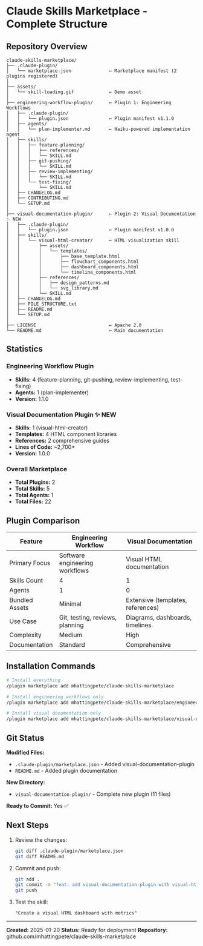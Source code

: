 # Claude Skills Marketplace - Complete Structure

## Repository Overview

```
claude-skills-marketplace/
├── .claude-plugin/
│   └── marketplace.json              ← Marketplace manifest (2 plugins registered)
│
├── assets/
│   └── skill-loading.gif             ← Demo asset
│
├── engineering-workflow-plugin/      ← Plugin 1: Engineering Workflows
│   ├── .claude-plugin/
│   │   └── plugin.json               ← Plugin manifest v1.1.0
│   ├── agents/
│   │   └── plan-implementer.md       ← Haiku-powered implementation agent
│   ├── skills/
│   │   ├── feature-planning/
│   │   │   ├── references/
│   │   │   └── SKILL.md
│   │   ├── git-pushing/
│   │   │   └── SKILL.md
│   │   ├── review-implementing/
│   │   │   └── SKILL.md
│   │   └── test-fixing/
│   │       └── SKILL.md
│   ├── CHANGELOG.md
│   ├── CONTRIBUTING.md
│   └── SETUP.md
│
├── visual-documentation-plugin/      ← Plugin 2: Visual Documentation ✨ NEW
│   ├── .claude-plugin/
│   │   └── plugin.json               ← Plugin manifest v1.0.0
│   ├── skills/
│   │   └── visual-html-creator/      ← HTML visualization skill
│   │       ├── assets/
│   │       │   └── templates/
│   │       │       ├── base_template.html
│   │       │       ├── flowchart_components.html
│   │       │       ├── dashboard_components.html
│   │       │       └── timeline_components.html
│   │       ├── references/
│   │       │   ├── design_patterns.md
│   │       │   └── svg_library.md
│   │       └── SKILL.md
│   ├── CHANGELOG.md
│   ├── FILE_STRUCTURE.txt
│   ├── README.md
│   └── SETUP.md
│
├── LICENSE                           ← Apache 2.0
└── README.md                         ← Main documentation
```

## Statistics

### Engineering Workflow Plugin
- **Skills:** 4 (feature-planning, git-pushing, review-implementing, test-fixing)
- **Agents:** 1 (plan-implementer)
- **Version:** 1.1.0

### Visual Documentation Plugin ✨ NEW
- **Skills:** 1 (visual-html-creator)
- **Templates:** 4 HTML component libraries
- **References:** 2 comprehensive guides
- **Lines of Code:** ~2,700+
- **Version:** 1.0.0

### Overall Marketplace
- **Total Plugins:** 2
- **Total Skills:** 5
- **Total Agents:** 1
- **Total Files:** 22

## Plugin Comparison

| Feature | Engineering Workflow | Visual Documentation |
|---------|---------------------|---------------------|
| Primary Focus | Software engineering workflows | Visual HTML documentation |
| Skills Count | 4 | 1 |
| Agents | 1 | 0 |
| Bundled Assets | Minimal | Extensive (templates, references) |
| Use Case | Git, testing, reviews, planning | Diagrams, dashboards, timelines |
| Complexity | Medium | High |
| Documentation | Standard | Comprehensive |

## Installation Commands

```bash
# Install everything
/plugin marketplace add mhattingpete/claude-skills-marketplace

# Install engineering workflows only
/plugin marketplace add mhattingpete/claude-skills-marketplace/engineering-workflow-plugin

# Install visual documentation only
/plugin marketplace add mhattingpete/claude-skills-marketplace/visual-documentation-plugin
```

## Git Status

**Modified Files:**
- `.claude-plugin/marketplace.json` - Added visual-documentation-plugin
- `README.md` - Added plugin documentation

**New Directory:**
- `visual-documentation-plugin/` - Complete new plugin (11 files)

**Ready to Commit:** Yes ✅

## Next Steps

1. Review the changes:
   ```bash
   git diff .claude-plugin/marketplace.json
   git diff README.md
   ```

2. Commit and push:
   ```bash
   git add .
   git commit -m "feat: add visual-documentation-plugin with visual-html-creator skill"
   git push
   ```

3. Test the skill:
   ```
   "Create a visual HTML dashboard with metrics"
   ```

---

**Created:** 2025-01-20
**Status:** Ready for deployment
**Repository:** github.com/mhattingpete/claude-skills-marketplace
